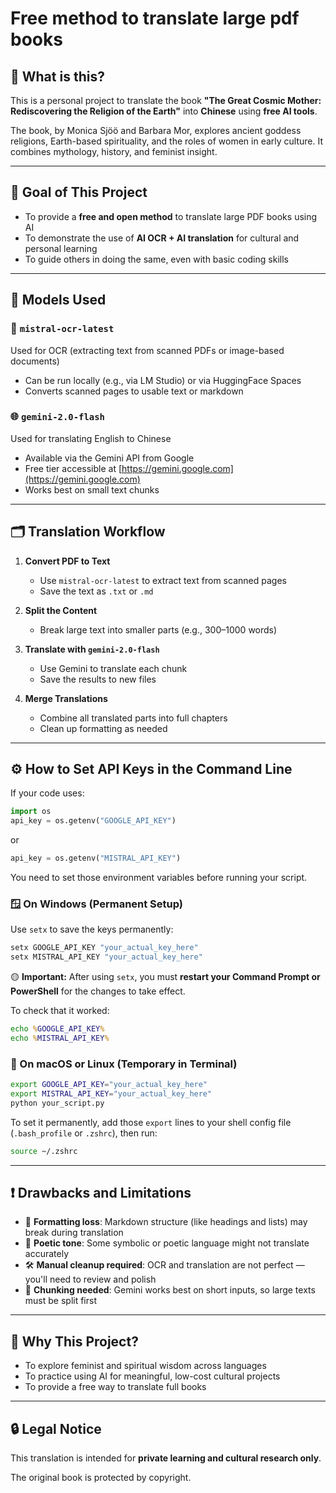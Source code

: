 # Free method to translate large pdf books

## 📖 What is this?

This is a personal project to translate the book **"The Great Cosmic Mother: Rediscovering the Religion of the Earth"** into **Chinese** using **free AI tools**.

The book, by Monica Sjöö and Barbara Mor, explores ancient goddess religions, Earth-based spirituality, and the roles of women in early culture. It combines mythology, history, and feminist insight.

---

## 🎯 Goal of This Project

- To provide a **free and open method** to translate large PDF books using AI  
- To demonstrate the use of **AI OCR + AI translation** for cultural and personal learning  
- To guide others in doing the same, even with basic coding skills  

---

## 🧠 Models Used

### 📜 `mistral-ocr-latest`

Used for OCR (extracting text from scanned PDFs or image-based documents)

- Can be run locally (e.g., via LM Studio) or via HuggingFace Spaces  
- Converts scanned pages to usable text or markdown  

### 🌐 `gemini-2.0-flash`

Used for translating English to Chinese

- Available via the Gemini API from Google  
- Free tier accessible at [https://gemini.google.com](https://gemini.google.com)  
- Works best on small text chunks  

---

## 🗂️ Translation Workflow

1. **Convert PDF to Text**  
   - Use `mistral-ocr-latest` to extract text from scanned pages  
   - Save the text as `.txt` or `.md`

2. **Split the Content**  
   - Break large text into smaller parts (e.g., 300–1000 words)

3. **Translate with `gemini-2.0-flash`**  
   - Use Gemini to translate each chunk  
   - Save the results to new files  

4. **Merge Translations**  
   - Combine all translated parts into full chapters  
   - Clean up formatting as needed  

---

## ⚙️ How to Set API Keys in the Command Line

If your code uses:
```python
import os
api_key = os.getenv("GOOGLE_API_KEY")
```
or
```python
api_key = os.getenv("MISTRAL_API_KEY")
```

You need to set those environment variables before running your script.

### 🪟 On Windows (Permanent Setup)

Use `setx` to save the keys permanently:
```cmd
setx GOOGLE_API_KEY "your_actual_key_here"
setx MISTRAL_API_KEY "your_actual_key_here"
```

🟡 **Important:** After using `setx`, you must **restart your Command Prompt or PowerShell** for the changes to take effect.

To check that it worked:
```cmd
echo %GOOGLE_API_KEY%
echo %MISTRAL_API_KEY%
```

### 🍎 On macOS or Linux (Temporary in Terminal)

```bash
export GOOGLE_API_KEY="your_actual_key_here"
export MISTRAL_API_KEY="your_actual_key_here"
python your_script.py
```

To set it permanently, add those `export` lines to your shell config file (`.bash_profile` or `.zshrc`), then run:
```bash
source ~/.zshrc
```

---

## ❗ Drawbacks and Limitations

- 📐 **Formatting loss**: Markdown structure (like headings and lists) may break during translation  
- 🌙 **Poetic tone**: Some symbolic or poetic language might not translate accurately  
- 🛠️ **Manual cleanup required**: OCR and translation are not perfect — you'll need to review and polish  
- 🧩 **Chunking needed**: Gemini works best on short inputs, so large texts must be split first  

---

## 📌 Why This Project?

- To explore feminist and spiritual wisdom across languages  
- To practice using AI for meaningful, low-cost cultural projects  
- To provide a free way to translate full books  

---

## 🔒 Legal Notice

This translation is intended for **private learning and cultural research only**.

The original book is protected by copyright.
